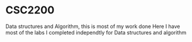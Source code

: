 # CSC2200
Data structures and Algorithm, this is most of my work done
Here I have most of the labs I completed independtly for Data structures and algorithm
